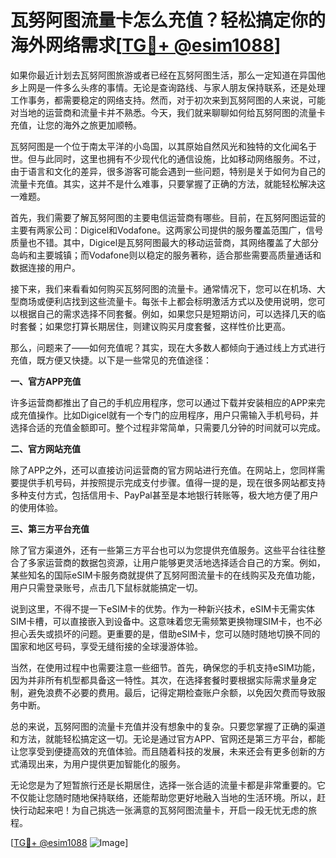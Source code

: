# 瓦努阿图流量卡怎么充值？轻松搞定你的海外网络需求[[TG💪+ @esim1088](https://t.me/s/esim1088)]

如果你最近计划去瓦努阿图旅游或者已经在瓦努阿图生活，那么一定知道在异国他乡上网是一件多么头疼的事情。无论是查询路线、与家人朋友保持联系，还是处理工作事务，都需要稳定的网络支持。然而，对于初次来到瓦努阿图的人来说，可能对当地的运营商和流量卡并不熟悉。今天，我们就来聊聊如何给瓦努阿图的流量卡充值，让您的海外之旅更加顺畅。

瓦努阿图是一个位于南太平洋的小岛国，以其原始自然风光和独特的文化闻名于世。但与此同时，这里也拥有不少现代化的通信设施，比如移动网络服务。不过，由于语言和文化的差异，很多游客可能会遇到一些问题，特别是关于如何为自己的流量卡充值。其实，这并不是什么难事，只要掌握了正确的方法，就能轻松解决这一难题。

首先，我们需要了解瓦努阿图的主要电信运营商有哪些。目前，在瓦努阿图运营的主要有两家公司：Digicel和Vodafone。这两家公司提供的服务覆盖范围广，信号质量也不错。其中，Digicel是瓦努阿图最大的移动运营商，其网络覆盖了大部分岛屿和主要城镇；而Vodafone则以稳定的服务著称，适合那些需要高质量通话和数据连接的用户。

接下来，我们来看看如何购买瓦努阿图的流量卡。通常情况下，您可以在机场、大型商场或便利店找到这些流量卡。每张卡上都会标明激活方式以及使用说明，您可以根据自己的需求选择不同套餐。例如，如果您只是短期访问，可以选择几天的临时套餐；如果您打算长期居住，则建议购买月度套餐，这样性价比更高。

那么，问题来了——如何充值呢？其实，现在大多数人都倾向于通过线上方式进行充值，既方便又快捷。以下是一些常见的充值途径：

**一、官方APP充值**

许多运营商都推出了自己的手机应用程序，您可以通过下载并安装相应的APP来完成充值操作。比如Digicel就有一个专门的应用程序，用户只需输入手机号码，并选择合适的充值金额即可。整个过程非常简单，只需要几分钟的时间就可以完成。

**二、官方网站充值**

除了APP之外，还可以直接访问运营商的官方网站进行充值。在网站上，您同样需要提供手机号码，并按照提示完成支付步骤。值得一提的是，现在很多网站都支持多种支付方式，包括信用卡、PayPal甚至是本地银行转账等，极大地方便了用户的使用体验。

**三、第三方平台充值**

除了官方渠道外，还有一些第三方平台也可以为您提供充值服务。这些平台往往整合了多家运营商的数据包资源，让用户能够更灵活地选择适合自己的方案。例如，某些知名的国际eSIM卡服务商就提供了瓦努阿图流量卡的在线购买及充值功能，用户只需登录账号，点击几下鼠标就能搞定一切。

说到这里，不得不提一下eSIM卡的优势。作为一种新兴技术，eSIM卡无需实体SIM卡槽，可以直接嵌入到设备中。这意味着您无需频繁更换物理SIM卡，也不必担心丢失或损坏的问题。更重要的是，借助eSIM卡，您可以随时随地切换不同的国家和地区号码，享受无缝衔接的全球漫游体验。

当然，在使用过程中也需要注意一些细节。首先，确保您的手机支持eSIM功能，因为并非所有机型都具备这一特性。其次，在选择套餐时要根据实际需求量身定制，避免浪费不必要的费用。最后，记得定期检查账户余额，以免因欠费而导致服务中断。

总的来说，瓦努阿图的流量卡充值并没有想象中的复杂。只要您掌握了正确的渠道和方法，就能轻松搞定这一切。无论是通过官方APP、官网还是第三方平台，都能让您享受到便捷高效的充值体验。而且随着科技的发展，未来还会有更多创新的方式涌现出来，为用户提供更加智能化的服务。

无论您是为了短暂旅行还是长期居住，选择一张合适的流量卡都是非常重要的。它不仅能让您随时随地保持联络，还能帮助您更好地融入当地的生活环境。所以，赶快行动起来吧！为自己挑选一张满意的瓦努阿图流量卡，开启一段无忧无虑的旅程。

[[TG💪+ @esim1088](https://t.me/s/esim1088) ![Image](https://i.postimg.cc/4NQfJmqS/Snipaste-2025-05-13-00-14-12.png)]